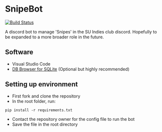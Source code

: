 # SnipeBot
[![Build Status](https://travis-ci.com/jsnells1/SnipeBot.svg?branch=master)](https://travis-ci.com/jsnells1/SnipeBot)

A discord bot to manage 'Snipes' in the SU Indies club discord. Hopefully to be expanded to a more broader role in the future.

## Software

* Visual Studio Code
* [DB Browser for SQLite](https://sqlitebrowser.org/dl/) (Optional but highly recommended)

## Setting up environment

* First fork and clone the repository
* In the root folder, run:
~~~
pip install -r requirements.txt
~~~
* Contact the repository owner for the config file to run the bot
* Save the file in the root directory
